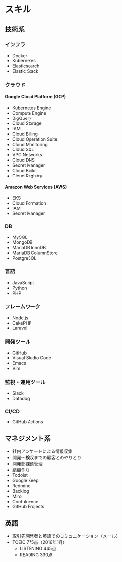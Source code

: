 # スキル

## 技術系

### インフラ
- Docker
- Kubernetes
- Elasticsearch
- Elastic Stack

### クラウド

#### Google Cloud Platform (GCP)
- Kubernetes Engine
- Compute Engine
- BigQuery
- Cloud Storage
- IAM
- Cloud Billing
- Cloud Operation Suite
- Cloud Monitoring
- Cloud SQL
- VPC Networks
- Cloud DNS
- Secret Manager
- Cloud Build
- Cloud Registry

#### Amazon Web Services (AWS)
- EKS
- Cloud Formation
- IAM
- Secret Manager


### DB
- MySQL
- MongoDB
- MariaDB InnoDB
- MariaDB ColumnStore
- PostgreSQL

### 言語
- JavaScript
- Python
- PHP

### フレームワーク
- Node.js
- CakePHP
- Laravel

### 開発ツール
- GitHub
- Visual Studio Code
- Emacs
- Vim

### 監視・運用ツール
- Slack
- Datadog

### CI/CD
- GitHub Actions

## マネジメント系
- 社内アンケートによる情報収集
- 開発〜検収までの顧客とのやりとり
- 開発部課題管理
- 組織作り
- Todoist
- Google Keep
- Redmine
- Backlog
- Miro
- Confuluence
- GitHub Projects




## 英語
- 取引先開発者と英語でのコミュニケーション（メール）
- TOEIC 775点（2016年1月）
    - LISTENING 445点
    - READING 330点

